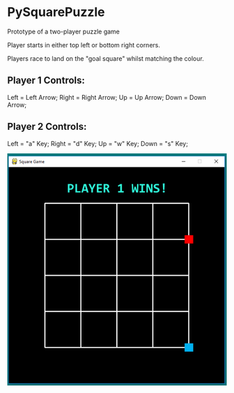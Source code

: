 # PySquarePuzzle

Prototype of a two-player puzzle game

Player starts in either top left or bottom right corners.

Players race to land on the "goal square" whilst matching the colour. 

## Player 1 Controls:
Left = Left Arrow; 
Right = Right Arrow; 
Up = Up Arrow; 
Down = Down Arrow; 

## Player 2 Controls:
Left = "a" Key; 
Right = "d" Key; 
Up = "w" Key; 
Down = "s" Key; 

![](Images/PySquare.PNG)
